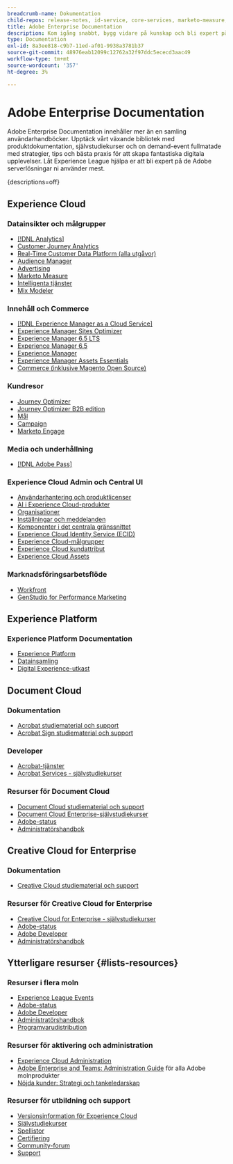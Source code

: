 ```yaml
---
breadcrumb-name: Dokumentation
child-repos: release-notes, id-service, core-services, marketo-measure, deliverability-learn, dynamic-media-developer-resources, dynamic-media-classic, journeys
title: Adobe Enterprise Documentation
description: Kom igång snabbt, bygg vidare på kunskap och bli expert på Adobe genom att läsa Adobe Enterprise Documentation. Få tillgång till våra guider, självstudiekurser, spellistor och versionsinformation för Adobe Enterprise-lösningar i Experience Cloud, Experience Platform, Document Cloud och Creative Cloud for enterprise.
type: Documentation
exl-id: 8a3ee818-c9b7-11ed-af01-9938a3781b37
source-git-commit: 48976eab12099c12762a32f97ddc5ececd3aac49
workflow-type: tm+mt
source-wordcount: '357'
ht-degree: 3%

---
```



# Adobe Enterprise Documentation

Adobe Enterprise Documentation innehåller mer än en samling användarhandböcker. Upptäck vårt växande bibliotek med produktdokumentation, självstudiekurser och on demand-event fullmatade med strategier, tips och bästa praxis för att skapa fantastiska digitala upplevelser. Låt Experience League hjälpa er att bli expert på de Adobe serverlösningar ni använder mest.

{descriptions=off}

## Experience Cloud

### Datainsikter och målgrupper

+ [[!DNL Analytics]](analytics.md)
+ [Customer Journey Analytics](customer-journey-analytics.md)
+ [Real-Time Customer Data Platform (alla utgåvor)](real-time-customer-data-platform.md)
+ [Audience Manager](audience-manager.md)
+ [Advertising](advertising.md)
+ [Marketo Measure](marketo-measure.md)
+ [Intelligenta tjänster](intelligent-services.md)
+ [Mix Modeler](mix-modeler.md)

### Innehåll och Commerce

+ [[!DNL Experience Manager as a Cloud Service]](experience-manager-cloud-service.md)
+ [Experience Manager Sites Optimizer](https://experienceleague.adobe.com/en/docs/experience-manager-sites-optimizer/content/home)
+ [Experience Manager 6.5 LTS](experience-manager-65-lts.md)
+ [Experience Manager 6.5](experience-manager-65.md)
+ [Experience Manager ](experience-manager-release-information#/help/using/aem-previous-versions.md)
+ [Experience Manager Assets Essentials](experience-manager-assets-essentials#help)
+ [Commerce (inklusive Magento Open Source)](commerce.md)

### Kundresor

+ [Journey Optimizer](journey-optimizer.md)
+ [Journey Optimizer B2B edition](journey-optimizer-b2b.md)
+ [Mål](target.md)
+ [Campaign](campaign.md)
+ [Marketo Engage](marketo-engage.md)

### Media och underhållning

+ [[!DNL Adobe Pass]](pass.md)

### Experience Cloud Admin och Central UI

+ [Användarhantering och produktlicenser](core-services#/help/interface/administration/admin-console.md)
+ [AI i Experience Cloud-produkter](core-services#/help/interface/features/generative-ai.md)
+ [Organisationer](core-services#/help/interface/administration/organizations.md)
+ [Inställningar och meddelanden](core-services#/help/interface/features/account-preferences.md)
+ [Komponenter i det centrala gränssnittet](core-services#interface)
+ [Experience Cloud Identity Service (ECID)](id-service#using)
+ [Experience Cloud-målgrupper](core-services#/help/interface/services/audiences/overview.md)
+ [Experience Cloud kundattribut](core-services#/help/interface/services/customer-attributes/attributes.md)
+ [Experience Cloud Assets](core-services#/help/interface/services/assets/experience-cloud-assets.md)

### Marknadsföringsarbetsflöde

+ [Workfront](workfront.md)
+ [GenStudio for Performance Marketing](genstudio-for-performance-marketing.md)

<!--
+ [Workfront Tutorials](workfront-learn#tutorials-workfront)
-->

## Experience Platform

### Experience Platform Documentation

+ [Experience Platform](experience-platform.md)
+ [Datainsamling](data-collection.md)
+ [Digital Experience-utkast](blueprints-learn#architecture)

## Document Cloud

### Dokumentation

+ [Acrobat studiematerial och support](https://helpx.adobe.com/support/acrobat.html)
+ [Acrobat Sign studiematerial och support](https://helpx.adobe.com/support/sign.html)

### Developer

+ [Acrobat-tjänster](https://developer.adobe.com/document-services/docs/overview/)
+ [Acrobat Services - självstudiekurser](acrobat-services-learn#tutorials)

### Resurser för Document Cloud

+ [Document Cloud studiematerial och support](https://helpx.adobe.com/support/document-cloud.html)
+ [Document Cloud Enterprise-självstudiekurser](https://experienceleague.adobe.com/docs/home-tutorials.html#document-cloud-tutorials)
+ [Adobe-status](https://status.adobe.com/)
+ [Administratörshandbok](https://helpx.adobe.com/enterprise/admin-guide.html)

## Creative Cloud for Enterprise

### Dokumentation

+ [Creative Cloud studiematerial och support](https://helpx.adobe.com/support/creative-cloud.html)

### Resurser för Creative Cloud for Enterprise

+ [Creative Cloud for Enterprise - självstudiekurser](creative-cloud-enterprise-learn#cce-learning-hub)
+ [Adobe-status](https://status.adobe.com/)
+ [Adobe Developer](https://developer.adobe.com/)
+ [Administratörshandbok](https://helpx.adobe.com/enterprise/admin-guide.html)

## Ytterligare resurser {#lists-resources}

### Resurser i flera moln

+ [Experience League Events](https://experienceleague.adobe.com/docs/release-notes/experience-cloud/current.html#events)
+ [Adobe-status](https://status.adobe.com/)
+ [Adobe Developer](https://developer.adobe.com/)
+ [Administratörshandbok](https://helpx.adobe.com/enterprise/admin-guide.html)
+ [Programvarudistribution](experience-cloud#software-distribution)

### Resurser för aktivering och administration

+ [Experience Cloud Administration](core-services#/help/interface/administration/admin-tool-experience-cloud.md)
+ [Adobe Enterprise and Teams: Administration Guide](https://helpx.adobe.com/enterprise/managing/user-guide.html) för alla Adobe molnprodukter
+ [Nöjda kunder: Strategi och tankeledarskap](customer-success#customer-success)

### Resurser för utbildning och support

+ [Versionsinformation för Experience Cloud](release-notes#experience-cloud)
+ [Självstudiekurser](home-tutorials.md)
+ [Spellistor](https://experienceleague.adobe.com/en/playlists)
+ [Certifiering](certification#program)
+ [Community-forum](https://experienceleaguecommunities.adobe.com)
+ [Support](https://experienceleague.adobe.com/?support-solution=General&support-tab=home#support)

<!--
+ [Events](events.md)
-->
